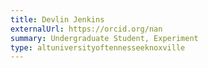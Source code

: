 ```yaml
---
title: Devlin Jenkins
externalUrl: https://orcid.org/nan
summary: Undergraduate Student, Experiment
type: altuniversityoftennesseeknoxville
---
```

